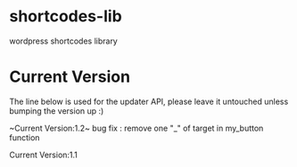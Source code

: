 shortcodes-lib
==============

wordpress shortcodes library


Current Version
===============

The line below is used for the updater API, please leave it untouched unless bumping the version up :)

~Current Version:1.2~
bug fix : remove one "_" of target in my_button function

Current Version:1.1
